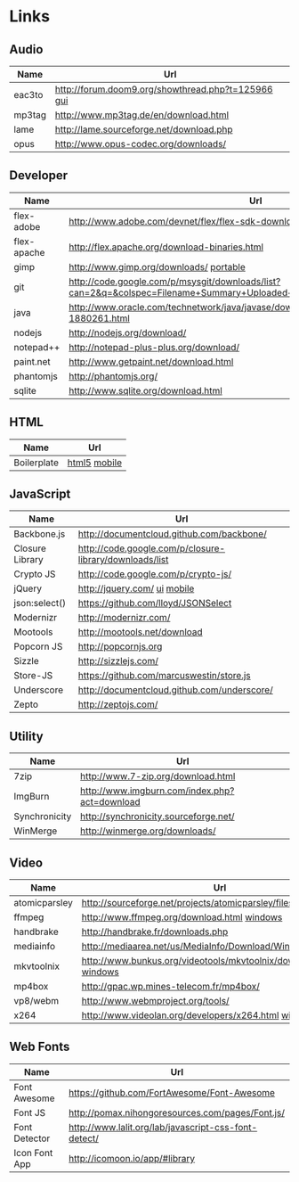 Links
=====

## Audio
Name    | Url
---     | ---
eac3to  | http://forum.doom9.org/showthread.php?t=125966 [gui](http://code.google.com/p/hdbrstreamextractor/)
mp3tag  | http://www.mp3tag.de/en/download.html
lame    | http://lame.sourceforge.net/download.php
opus    | http://www.opus-codec.org/downloads/

## Developer
Name         | Url
----         | ---
flex-adobe   | http://www.adobe.com/devnet/flex/flex-sdk-download.html
flex-apache  | http://flex.apache.org/download-binaries.html
gimp         | http://www.gimp.org/downloads/ [portable](http://portableapps.com/apps/graphics_pictures/gimp_portable)
git          | http://code.google.com/p/msysgit/downloads/list?can=2&q=&colspec=Filename+Summary+Uploaded+ReleaseDate+Size+DownloadCount
java         | http://www.oracle.com/technetwork/java/javase/downloads/jre7-downloads-1880261.html
nodejs       | http://nodejs.org/download/
notepad++    | http://notepad-plus-plus.org/download/
paint.net    | http://www.getpaint.net/download.html
phantomjs    | http://phantomjs.org/
sqlite       | http://www.sqlite.org/download.html

## HTML
Name        | Url
----        | ---
Boilerplate | [html5](http://html5boilerplate.com) [mobile](http://html5boilerplate.com/mobile)

## JavaScript
Name | Url
---- | ---
Backbone.js     | http://documentcloud.github.com/backbone/
Closure Library | http://code.google.com/p/closure-library/downloads/list
Crypto JS       | http://code.google.com/p/crypto-js/
jQuery          | http://jquery.com/ [ui](http://jqueryui.com/) [mobile](http://jquerymobile.com/)
json:select()   | https://github.com/lloyd/JSONSelect
Modernizr       | http://modernizr.com/
Mootools        | http://mootools.net/download
Popcorn JS      | http://popcornjs.org
Sizzle          | http://sizzlejs.com/
Store-JS        | https://github.com/marcuswestin/store.js
Underscore      | http://documentcloud.github.com/underscore/
Zepto           | http://zeptojs.com/

## Utility
Name          | Url
----          | ---
7zip          | http://www.7-zip.org/download.html
ImgBurn       | http://www.imgburn.com/index.php?act=download
Synchronicity | http://synchronicity.sourceforge.net/
WinMerge      | http://winmerge.org/downloads/

## Video
Name          | Url
----          | ---
atomicparsley | http://sourceforge.net/projects/atomicparsley/files/atomicparsley/
ffmpeg        | http://www.ffmpeg.org/download.html [windows](http://ffmpeg.zeranoe.com/builds/)
handbrake     | http://handbrake.fr/downloads.php
mediainfo     | http://mediaarea.net/us/MediaInfo/Download/Windows
mkvtoolnix    | http://www.bunkus.org/videotools/mkvtoolnix/downloads.html [windows](http://www.fosshub.com/MKVToolNix.html)
mp4box        | http://gpac.wp.mines-telecom.fr/mp4box/
vp8/webm      | http://www.webmproject.org/tools/
x264          | http://www.videolan.org/developers/x264.html [win32](http://download.videolan.org/pub/videolan/x264/binaries/win32/) [win64](http://download.videolan.org/pub/videolan/x264/binaries/win64/)

## Web Fonts
Name          | Url
----          | ---
Font Awesome  | https://github.com/FortAwesome/Font-Awesome
Font JS       | http://pomax.nihongoresources.com/pages/Font.js/
Font Detector | http://www.lalit.org/lab/javascript-css-font-detect/
Icon Font App | http://icomoon.io/app/#library

